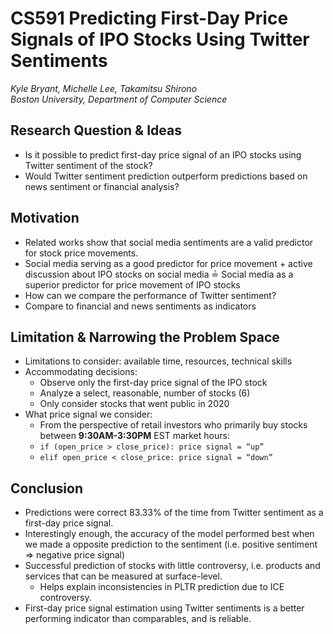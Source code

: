 # CS591 Predicting First-Day Price Signals of IPO Stocks Using  Twitter Sentiments
*Kyle Bryant, Michelle Lee, Takamitsu Shirono*<br/> 
*Boston University, Department of Computer Science*
## Research Question & Ideas
- Is it possible to predict first-day price signal of an IPO stocks using Twitter sentiment of the stock?
- Would Twitter sentiment prediction outperform predictions based on news sentiment or financial analysis?

## Motivation
- Related works show that social media sentiments are a valid predictor for stock price movements.
- Social media serving as a good predictor for price movement + active discussion about IPO stocks on social media  ≟ Social media as a superior predictor for price movement of IPO stocks
- How can we compare the performance of Twitter sentiment?
- Compare to financial and news sentiments as indicators

## Limitation & Narrowing the Problem Space
- Limitations to consider: available time, resources, technical skills
- Accommodating decisions: 
  - Observe only the first-day price signal of the IPO stock
  - Analyze a select, reasonable,  number of stocks (6)
  - Only consider stocks that went public in 2020
- What price signal we consider:
  - From the perspective of retail investors who primarily buy stocks between **9:30AM-3:30PM** EST market hours:
  - ```if (open_price > close_price): price signal = “up”```
  - ```elif open_price < close_price: price signal = “down”```

## Conclusion
- Predictions were correct 83.33% of the time from Twitter sentiment as a first-day price signal.
- Interestingly enough, the accuracy of the model performed best when we made a opposite prediction to the sentiment (i.e. positive sentiment => negative price signal)
- Successful prediction of stocks with little controversy, i.e. products and services that can be measured at surface-level.
  - Helps explain inconsistencies in PLTR prediction due to ICE controversy.
- First-day price signal estimation using Twitter sentiments is a better performing indicator than comparables, and is reliable.
